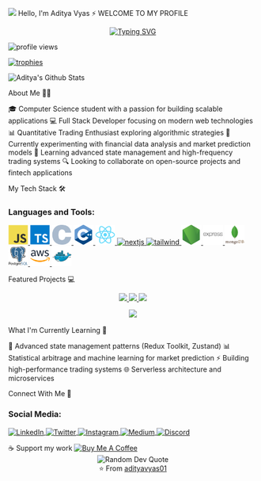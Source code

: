 <img src="https://media.giphy.com/media/hvRJCLFzcasrR4ia7z/giphy.gif" width="30px"> Hello, I'm Aditya Vyas
⚡ WELCOME TO MY PROFILE

<p align="center">
  <a href="https://github.com/adityavyas01">
    <img src="https://readme-typing-svg.herokuapp.com?font=Fira+Code&pause=1000&color=00FF41&center=true&vCenter=true&width=435&lines=Full+Stack+Developer;Quantitative+Trading+Enthusiast;Always+Learning+New+Technologies" alt="Typing SVG" />
  </a>
</p>
<p align="left"> 
  <img src="https://komarev.com/ghpvc/?username=adityavyas01&style=flat-square&color=brightgreen" alt="profile views" />
</p>
<p align="left">
  <a href="https://github.com/ryo-ma/github-profile-trophy">
    <img src="https://github-profile-trophy.vercel.app/?username=adityavyas01&theme=onedark" alt="trophies" />
  </a>
</p>
<img alt="Aditya's Github Stats" src="https://github-readme-stats.vercel.app/api?username=adityavyas01&show_icons=true&include_all_commits=true&hide_border=true&theme=chartreuse-dark" />

About Me 👨‍💻

🎓 Computer Science student with a passion for building scalable applications
💻 Full Stack Developer focusing on modern web technologies
📊 Quantitative Trading Enthusiast exploring algorithmic strategies
🧪 Currently experimenting with financial data analysis and market prediction models
🌱 Learning advanced state management and high-frequency trading systems
🔍 Looking to collaborate on open-source projects and fintech applications

My Tech Stack 🛠️
<h3 align="left">Languages and Tools:</h3>
<p align="left">
  <!-- Languages -->
  <a href="https://developer.mozilla.org/en-US/docs/Web/JavaScript" target="_blank">
    <img src="https://raw.githubusercontent.com/devicons/devicon/master/icons/javascript/javascript-original.svg" alt="javascript" width="40" height="40"/>
  </a>
  <a href="https://www.typescriptlang.org/" target="_blank">
    <img src="https://raw.githubusercontent.com/devicons/devicon/master/icons/typescript/typescript-original.svg" alt="typescript" width="40" height="40"/>
  </a>
  <a href="https://www.cprogramming.com/" target="_blank">
    <img src="https://raw.githubusercontent.com/devicons/devicon/master/icons/c/c-original.svg" alt="c" width="40" height="40"/>
  </a>
  <a href="https://www.w3schools.com/cpp/" target="_blank">
    <img src="https://raw.githubusercontent.com/devicons/devicon/master/icons/cplusplus/cplusplus-original.svg" alt="cpp" width="40" height="40"/>
  </a>
  <!-- Frontend -->
  <a href="https://reactjs.org/" target="_blank">
    <img src="https://raw.githubusercontent.com/devicons/devicon/master/icons/react/react-original.svg" alt="react" width="40" height="40"/>
  </a>
  <a href="https://nextjs.org/" target="_blank">
    <img src="https://cdn.worldvectorlogo.com/logos/nextjs-3.svg" alt="nextjs" width="40" height="40"/>
  </a>
  <a href="https://tailwindcss.com/" target="_blank">
    <img src="https://www.vectorlogo.zone/logos/tailwindcss/tailwindcss-icon.svg" alt="tailwind" width="40" height="40"/>
  </a>
  <!-- Backend -->
  <a href="https://nodejs.org" target="_blank">
    <img src="https://raw.githubusercontent.com/devicons/devicon/master/icons/nodejs/nodejs-original.svg" alt="nodejs" width="40" height="40"/>
  </a>
  <a href="https://expressjs.com" target="_blank">
    <img src="https://raw.githubusercontent.com/devicons/devicon/master/icons/express/express-original-wordmark.svg" alt="express" width="40" height="40"/>
  </a>
  <!-- Database & Infrastructure -->
  <a href="https://www.mongodb.com/" target="_blank">
    <img src="https://raw.githubusercontent.com/devicons/devicon/master/icons/mongodb/mongodb-original-wordmark.svg" alt="mongodb" width="40" height="40"/>
  </a>
  <a href="https://www.postgresql.org" target="_blank">
    <img src="https://raw.githubusercontent.com/devicons/devicon/master/icons/postgresql/postgresql-original-wordmark.svg" alt="postgresql" width="40" height="40"/>
  </a>
  <a href="https://aws.amazon.com" target="_blank">
    <img src="https://raw.githubusercontent.com/devicons/devicon/master/icons/amazonwebservices/amazonwebservices-original-wordmark.svg" alt="aws" width="40" height="40"/>
  </a>
  <a href="https://www.docker.com/" target="_blank">
    <img src="https://raw.githubusercontent.com/devicons/devicon/master/icons/docker/docker-original.svg" alt="docker" width="40" height="40"/>
  </a>
</p>
Featured Projects 💻
<p align="center">
  <a href="https://github.com/adityavyas01/MemeLang">
    <img src="https://github-readme-stats.vercel.app/api/pin/?username=adityavyas01&repo=MemeLang&theme=chartreuse-dark" />
  </a>
  <!-- <a href="">
    <img src="https://github-readme-stats.vercel.app/api/pin/?username=adityavyas01&repo=trading-algorithm&theme=chartreuse-dark" />
  </a> -->
  <a href="https://github.com/adityavyas01/Finsetu">
    <img src="https://github-readme-stats.vercel.app/api/pin/?username=adityavyas01&repo=Finsetu&theme=chartreuse-dark" />
  </a>
  <a href="https://github.com/adityavyas01/Algo-viz-Major-1">
    <img src="https://github-readme-stats.vercel.app/api/pin/?username=adityavyas01&repo=Algo-viz-Major-1&theme=chartreuse-dark" />
  </a>
</p>
<p align="center">
  <img src="https://github-readme-stats.vercel.app/api/top-langs/?username=adityavyas01&layout=compact&theme=chartreuse-dark" />
</p>
What I'm Currently Learning 🚀

🔄 Advanced state management patterns (Redux Toolkit, Zustand)
📊 Statistical arbitrage and machine learning for market prediction
⚡ Building high-performance trading systems
🌐 Serverless architecture and microservices

Connect With Me 🔗
<h3 align="left">Social Media:</h3>
<p align="left">
  <a href="https://linkedin.com/in/adityavyas01" target="blank">
    <img align="center" src="https://cdn.jsdelivr.net/npm/simple-icons@3.0.1/icons/linkedin.svg" alt="LinkedIn" height="30" width="40" />
  </a>
  <a href="https://twitter.com/adityavyas01" target="blank">
    <img align="center" src="https://cdn.jsdelivr.net/npm/simple-icons@3.0.1/icons/twitter.svg" alt="Twitter" height="30" width="40" />
  </a>
  <a href="https://instagram.com/adityavyas01" target="blank">
    <img align="center" src="https://cdn.jsdelivr.net/npm/simple-icons@3.0.1/icons/instagram.svg" alt="Instagram" height="30" width="40" />
  </a>
  <a href="https://medium.com/@adityavyas01" target="blank">
    <img align="center" src="https://cdn.jsdelivr.net/npm/simple-icons@3.0.1/icons/medium.svg" alt="Medium" height="30" width="40" />
  </a>
  <a href="https://discord.gg/user/adityavyas01" target="blank">
    <img align="center" src="https://cdn.jsdelivr.net/npm/simple-icons@3.0.1/icons/discord.svg" alt="Discord" height="30" width="40" />
  </a>
</p>
☕ Support my work
<a href="https://www.buymeacoffee.com/adityavyas01" target="_blank">
  <img src="https://cdn.buymeacoffee.com/buttons/default-orange.png" alt="Buy Me A Coffee" height="41" width="174">
</a>

<div align="center">
  <img src="https://quotes-github-readme.vercel.app/api?type=horizontal&theme=chartreuse-dark" alt="Random Dev Quote" />
</div>
<div align="center">
  ⭐️ From <a href="https://github.com/adityavyas01">adityavyas01</a>
</div>
<!--
**adityavyas01/adityavyas01** is a ✨ _special_ ✨ repository because its `README.md` (this file) appears on your GitHub profile.
-->
